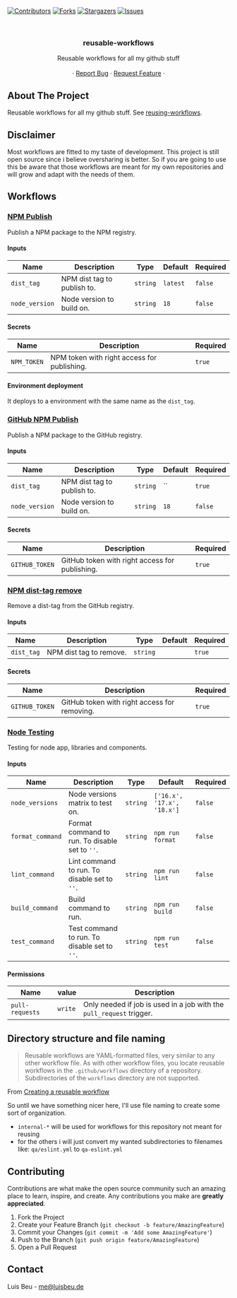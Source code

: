 [![Contributors][contributors-shield]][contributors-url]
[![Forks][forks-shield]][forks-url]
[![Stargazers][stars-shield]][stars-url]
[![Issues][issues-shield]][issues-url]

<!-- PROJECT HEADER -->
<br />
<p align="center">
  <h3 align="center">reusable-workflows</h3>

  <p align="center">
    Reusable workflows for all my github stuff
    <br />
    <br />
    ·
    <a href="https://github.com/beuluis/reusable-workflows/issues">Report Bug</a>
    ·
    <a href="https://github.com/beuluis/reusable-workflows/issues">Request Feature</a>
    ·
  </p>
</p>

<!-- ABOUT THE PROJECT -->

## About The Project

Reusable workflows for all my github stuff. See [reusing-workflows](https://docs.github.com/en/actions/using-workflows/reusing-workflows).

## Disclaimer

Most workflows are fitted to my taste of development. This project is still open source since i believe oversharing is better.
So if you are going to use this be aware that those workflows are meant for my own repositories and will grow and adapt with the needs of them.

## Workflows

### [NPM Publish](.github/workflows/npm-publish.yml)

Publish a NPM package to the NPM registry.

#### Inputs

| Name           | Description                 | Type     | Default  | Required |
| -------------- | --------------------------- | -------- | -------- | -------- |
| `dist_tag`     | NPM dist tag to publish to. | `string` | `latest` | `false`  |
| `node_version` | Node version to build on.   | `string` | `18`     | `false`  |

#### Secrets

| Name        | Description                                 | Required |
| ----------- | ------------------------------------------- | -------- |
| `NPM_TOKEN` | NPM token with right access for publishing. | `true`   |

#### Environment deployment

It deploys to a environment with the same name as the `dist_tag`.

### [GitHub NPM Publish](.github/workflows/github-npm-publish.yml)

Publish a NPM package to the GitHub registry.

#### Inputs

| Name           | Description                 | Type     | Default | Required |
| -------------- | --------------------------- | -------- | ------- | -------- |
| `dist_tag`     | NPM dist tag to publish to. | `string` | ``      | `true`   |
| `node_version` | Node version to build on.   | `string` | `18`    | `false`  |

#### Secrets

| Name           | Description                                    | Required |
| -------------- | ---------------------------------------------- | -------- |
| `GITHUB_TOKEN` | GitHub token with right access for publishing. | `true`   |

### [NPM dist-tag remove](.github/workflows/github-npm-remove-dist-tag.yml)

Remove a dist-tag from the GitHub registry.

#### Inputs

| Name       | Description             | Type     | Default | Required |
| ---------- | ----------------------- | -------- | ------- | -------- |
| `dist_tag` | NPM dist tag to remove. | `string` |         | `true`   |

#### Secrets

| Name           | Description                                  | Required |
| -------------- | -------------------------------------------- | -------- |
| `GITHUB_TOKEN` | GitHub token with right access for removing. | `true`   |

### [Node Testing](.github/workflows/qa-node-testing.yml)

Testing for node app, libraries and components.

#### Inputs

| Name             | Description                                    | Type     | Default                    | Required |
| ---------------- | ---------------------------------------------- | -------- | -------------------------- | -------- |
| `node_versions`  | Node versions matrix to test on.               | `string` | `['16.x', '17.x', '18.x']` | `false`  |
| `format_command` | Format command to run. To disable set to `''`. | `string` | `npm run format`           | `false`  |
| `lint_command`   | Lint command to run. To disable set to `''`.   | `string` | `npm run lint`             | `false`  |
| `build_command`  | Build command to run.                          | `string` | `npm run build`            | `false`  |
| `test_command`   | Test command to run. To disable set to `''`.   | `string` | `npm run test`             | `false`  |

#### Permissions

| Name            | value   | Description                                                          |
| --------------- | ------- | -------------------------------------------------------------------- |
| `pull-requests` | `write` | Only needed if job is used in a job with the `pull_request` trigger. |

## Directory structure and file naming

> Reusable workflows are YAML-formatted files, very similar to any other workflow file. As with other workflow files, you locate reusable workflows in the `.github/workflows` directory of a repository. Subdirectories of the `workflows` directory are not supported.

From [Creating a reusable workflow](https://docs.github.com/en/actions/using-workflows/reusing-workflows#creating-a-reusable-workflow)

So until we have something nicer here, I'll use file naming to create some sort of organization.

- `internal-*` will be used for workflows for this repository not meant for reusing
- for the others i will just convert my wanted subdirectories to filenames like: `qa/eslint.yml` to `qa-eslint.yml`

<!-- CONTRIBUTING -->

## Contributing

Contributions are what make the open source community such an amazing place to learn, inspire, and create. Any contributions you make are **greatly appreciated**.

1. Fork the Project
2. Create your Feature Branch (`git checkout -b feature/AmazingFeature`)
3. Commit your Changes (`git commit -m 'Add some AmazingFeature'`)
4. Push to the Branch (`git push origin feature/AmazingFeature`)
5. Open a Pull Request

<!-- CONTACT -->

## Contact

Luis Beu - me@luisbeu.de

<!-- MARKDOWN LINKS & IMAGES -->
<!-- https://www.markdownguide.org/basic-syntax/#reference-style-links -->

[contributors-shield]: https://img.shields.io/github/contributors/beuluis/reusable-workflows.svg?style=flat-square
[contributors-url]: https://github.com/beuluis/reusable-workflows/graphs/contributors
[forks-shield]: https://img.shields.io/github/forks/beuluis/reusable-workflows.svg?style=flat-square
[forks-url]: https://github.com/beuluis/reusable-workflows/network/members
[stars-shield]: https://img.shields.io/github/stars/beuluis/reusable-workflows.svg?style=flat-square
[stars-url]: https://github.com/beuluis/reusable-workflows/stargazers
[issues-shield]: https://img.shields.io/github/issues/beuluis/reusable-workflows.svg?style=flat-square
[issues-url]: https://github.com/beuluis/reusable-workflows/issues
[license-shield]: https://img.shields.io/github/license/beuluis/reusable-workflows.svg?style=flat-square
